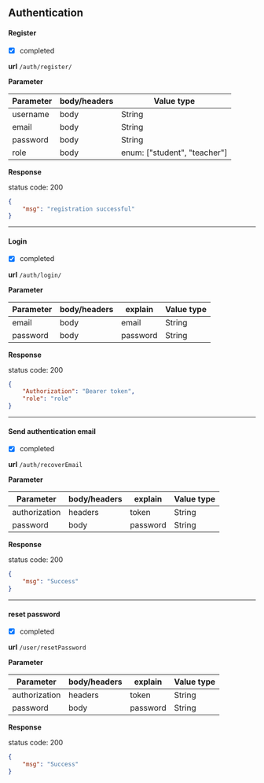 ## Authentication

#### Register

- [x] completed

**url** 	```/auth/register/```

**Parameter**

| Parameter | body/headers | Value type                   |
| --------- |--------------|------------------------------|
| username  | body         |  String                      |
| email     | body         | String                       |
| password  | body         | String                       |
| role  | body         | enum: ["student", "teacher"] |

**Response**

status code: 200
```json
{
    "msg": "registration successful"
}
```

***

#### Login

- [x] completed

**url** 	```/auth/login/```

**Parameter**

| Parameter | body/headers | explain | Value type |
| --------- |--------------|----------| ---------- |
| email     | body         |email    | String     |
| password  | body         |password | String     |

**Response**

status code: 200
```json
{
    "Authorization": "Bearer token",
    "role": "role"
}
```

***

#### Send authentication email

- [x] completed

**url** 	```/auth/recoverEmail```

**Parameter**

| Parameter | body/headers | explain  | Value type |
|----------|--------------|----------| ---------- |
| authorization | headers      | token    | String  |
| password | body         | password | String  |

**Response**

status code: 200
```json
{
    "msg": "Success"
}
```

***

#### reset password

- [x] completed

**url** 	```/user/resetPassword```

**Parameter**

| Parameter | body/headers | explain  | Value type |
|----------|--------------|----------| ---------- |
| authorization | headers      | token    | String  |
| password | body         | password | String  |

**Response**

status code: 200
```json
{
    "msg": "Success"
}
```
